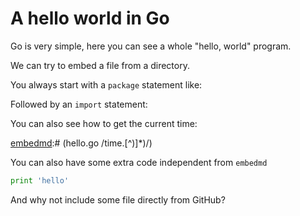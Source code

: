 # A hello world in Go

Go is very simple, here you can see a whole "hello, world" program.

[embedmd]:# (hello.go)

We can try to embed a file from a directory.

[embedmd]:# (test/hello.go /func main/ $)

You always start with a `package` statement like:

[embedmd]:# (hello.go /package.*/)

Followed by an `import` statement:

[embedmd]:# (hello.go /import/ /\)/)

You can also see how to get the current time:

[embedmd]:# (hello.go /time\.[^)]*\)/)

You can also have some extra code independent from `embedmd`

```python
print 'hello'
```

And why not include some file directly from GitHub?

[embedmd]:# (https://raw.githubusercontent.com/campoy/embedmd/master/sample/hello.go s/main/$embed:{newline}\n/ /func main/ $)
